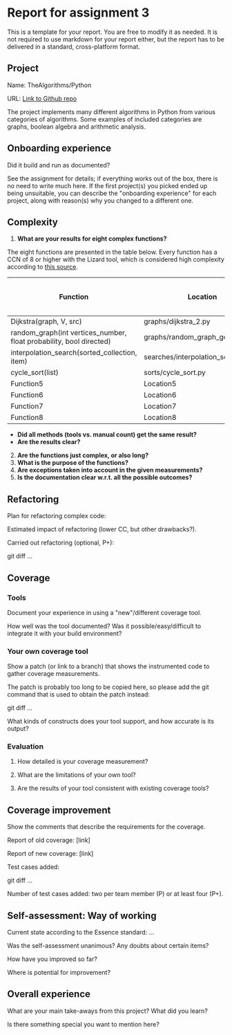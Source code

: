 # Report for assignment 3

This is a template for your report. You are free to modify it as needed.
It is not required to use markdown for your report either, but the report
has to be delivered in a standard, cross-platform format.

## Project

Name: TheAlgorithms/Python

URL: [Link to Github repo](https://github.com/TheAlgorithms/Python)

The project implements many different algorithms in Python from various categories of algorithms. Some examples of included categories are graphs, boolean algebra and arithmetic analysis.

## Onboarding experience

Did it build and run as documented?

See the assignment for details; if everything works out of the box,
there is no need to write much here. If the first project(s) you picked
ended up being unsuitable, you can describe the "onboarding experience"
for each project, along with reason(s) why you changed to a different one.

## Complexity

1. **What are your results for eight complex functions?**

The eight functions are presented in the table below. Every function has a CCN of 8 or higher with the Lizard tool, which is considered high complexity according to [this source](https://www.brandonsavage.net/code-complexity-and-clean-code/).

| Function                                                            | Location                         | CCN, Lizard | CCN, manual (Student 1) | CCN, manual (Student 2) | NLOC, Lizard |
| ------------------------------------------------------------------- | -------------------------------- | ----------- | ----------------------- | ----------------------- | ------------ |
| Dijkstra(graph, V, src)                                             | graphs/dijkstra_2.py             | 8           | -                       | -                       | 15           |
| random_graph(int vertices_number, float probability, bool directed) | graphs/random_graph_generator.py | 8           | -                       | -                       | 29           |
| interpolation_search(sorted_collection, item)                       | searches/interpolation_search.py | CCN3        | -                       | -                       | NLOC3        |
| cycle_sort(list)                                                    | sorts/cycle_sort.py              | 10          | -                       | -                       | 35           |
| Function5                                                           | Location5                        | CCN5        | CCN5man1                | CCN5man2                | NLOC5        |
| Function6                                                           | Location6                        | CCN6        | CCN6man1                | CCN6man2                | NLOC6        |
| Function7                                                           | Location7                        | CCN7        | CCN7man1                | CCN7man2                | NLOC7        |
| Function8                                                           | Location8                        | CCN8        | CCN8man1                | CCN8man2                | NLOC8        |

- **Did all methods (tools vs. manual count) get the same result?**
- **Are the results clear?**

2. **Are the functions just complex, or also long?**
3. **What is the purpose of the functions?**
4. **Are exceptions taken into account in the given measurements?**
5. **Is the documentation clear w.r.t. all the possible outcomes?**

## Refactoring

Plan for refactoring complex code:

Estimated impact of refactoring (lower CC, but other drawbacks?).

Carried out refactoring (optional, P+):

git diff ...

## Coverage

### Tools

Document your experience in using a "new"/different coverage tool.

How well was the tool documented? Was it possible/easy/difficult to
integrate it with your build environment?

### Your own coverage tool

Show a patch (or link to a branch) that shows the instrumented code to
gather coverage measurements.

The patch is probably too long to be copied here, so please add
the git command that is used to obtain the patch instead:

git diff ...

What kinds of constructs does your tool support, and how accurate is
its output?

### Evaluation

1. How detailed is your coverage measurement?

2. What are the limitations of your own tool?

3. Are the results of your tool consistent with existing coverage tools?

## Coverage improvement

Show the comments that describe the requirements for the coverage.

Report of old coverage: [link]

Report of new coverage: [link]

Test cases added:

git diff ...

Number of test cases added: two per team member (P) or at least four (P+).

## Self-assessment: Way of working

Current state according to the Essence standard: ...

Was the self-assessment unanimous? Any doubts about certain items?

How have you improved so far?

Where is potential for improvement?

## Overall experience

What are your main take-aways from this project? What did you learn?

Is there something special you want to mention here?
